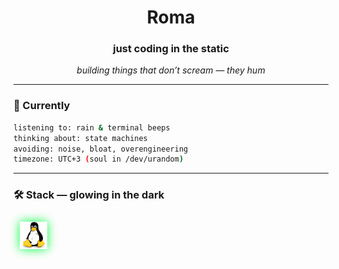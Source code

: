 <!--
   .--.
  |o_o |
  |:_/ |
 //   \ \
(|     | )
/'\_   _/`\
\___)=(___/
-->

<h1 align="center">Roma</h1>
<h3 align="center">just coding in the static</h3>

<p align="center">
  <em>building things that don’t scream — they hum</em>
</p>

---

### 🌙 Currently
```bash
listening to: rain & terminal beeps  
thinking about: state machines  
avoiding: noise, bloat, overengineering  
timezone: UTC+3 (soul in /dev/urandom)
```

---

### 🛠️ Stack — glowing in the dark


  <!-- Сияющий Linux -->
  <img src="https://raw.githubusercontent.com/devicons/devicon/master/icons/linux/linux-original.svg" 
       alt="Linux" 
       height="44" 
       style="margin: 10px; filter: drop-shadow(0 0 8px #00FF41);"
       onerror="this.style.filter='none'; this.style.color='#00FF41';">
</div>


